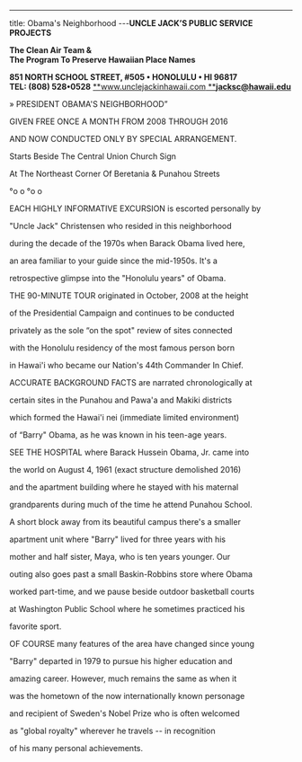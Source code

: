 ---
title: Obama's Neighborhood
---**UNCLE JACK’S PUBLIC SERVICE PROJECTS**

**The Clean Air Team &  
 The Program To Preserve Hawaiian Place Names**

**851 NORTH SCHOOL STREET, #505 • HONOLULU • HI 96817  
 TEL: (808) 528•0528** [**www.unclejackinhawaii.com **](http://www.unclejackinhawaii.com/)[**jacksc@hawaii.edu**](mailto:jacksc@hawaii.edu)

» PRESIDENT OBAMA'S NEIGHBORHOOD”

GIVEN FREE ONCE A MONTH FROM 2008 THROUGH 2016

AND NOW CONDUCTED ONLY BY SPECIAL ARRANGEMENT.

Starts Beside The Central Union Church Sign

At The Northeast Corner Of Beretania & Punahou Streets

°o o °o o

EACH HIGHLY INFORMATIVE EXCURSION is escorted personally by

"Uncle Jack" Christensen who resided in this neighborhood

during the decade of the 1970s when Barack Obama lived here,

an area familiar to your guide since the mid-1950s. It's a

retrospective glimpse into the "Honolulu years" of Obama.

THE 90-MINUTE TOUR originated in October, 2008 at the height

of the Presidential Campaign and continues to be conducted

privately as the sole “on the spot" review of sites connected

with the Honolulu residency of the most famous person born

in Hawai'i who became our Nation's 44th Commander In Chief.

ACCURATE BACKGROUND FACTS are narrated chronologically at

certain sites in the Punahou and Pawa'a and Makiki districts

which formed the Hawai'i nei (immediate limited environment)

of “Barry" Obama, as he was known in his teen-age years.

SEE THE HOSPITAL where Barack Hussein Obama, Jr. came into

the world on August 4, 1961 (exact structure demolished 2016)

and the apartment building where he stayed with his maternal

grandparents during much of the time he attend Punahou School.

A short block away from its beautiful campus there's a smaller

apartment unit where "Barry" lived for three years with his

mother and half sister, Maya, who is ten years younger. Our

outing also goes past a small Baskin-Robbins store where Obama

worked part-time, and we pause beside outdoor basketball courts

at Washington Public School where he sometimes practiced his

favorite sport.

OF COURSE many features of the area have changed since young

"Barry" departed in 1979 to pursue his higher education and

amazing career. However, much remains the same as when it

was the hometown of the now internationally known personage

and recipient of Sweden's Nobel Prize who is often welcomed

as "global royalty" wherever he travels -- in recognition

of his many personal achievements.
